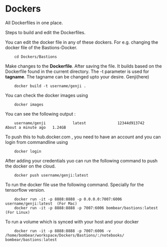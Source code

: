 # Dockers
All Dockerfiles in one place.

Steps to build and edit the Dockerfiles.

You can edit the docker file in any of these dockers. For e.g. changing the docker file of the Bastions-Docker.

		cd Dockers/Bastions

Make changes to the **Dockerfile**. After saving the file. It builds based on the Dockerfile found in the current directory. The -t parameter is used for **tagname**. The tagname can be changed upto your desire. Genji(here)

		docker build -t username/genji .

You can check the docker images using 

		docker images
		
You can see the following output : 

		username/genji            latest              12344d913742        About a minute ago   1.24GB

To push this to hub.docker.com , you need to have an account and you can login from commandline using

		docker login
	
After adding your credentials yuo can run the following command to push the docker on the cloud.

		docker push username/genji:latest

To run the docker file use the following command. Specially for the tensorflow version.

		docker run -it -p 8888:8888 -p 0.0.0.0:7007:6006 username/genji:latest	(For Mac)
		docker run -it -p 8888:8888 -p 7007:6006 bombear/bastions:latest	(For Linux)

To run a volume which is synced with your host and your docker

		docker run -it -p 8888:8888 -p 7007:6006 -v /home/bombear/workspace/Dockers/Bastions/:/notebooks/ bombear/bastions:latest


